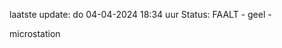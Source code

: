 laatste update: 
do 04-04-2024 18:34   uur 
Status: FAALT - geel - 
<div class="service Y">microstation</div>